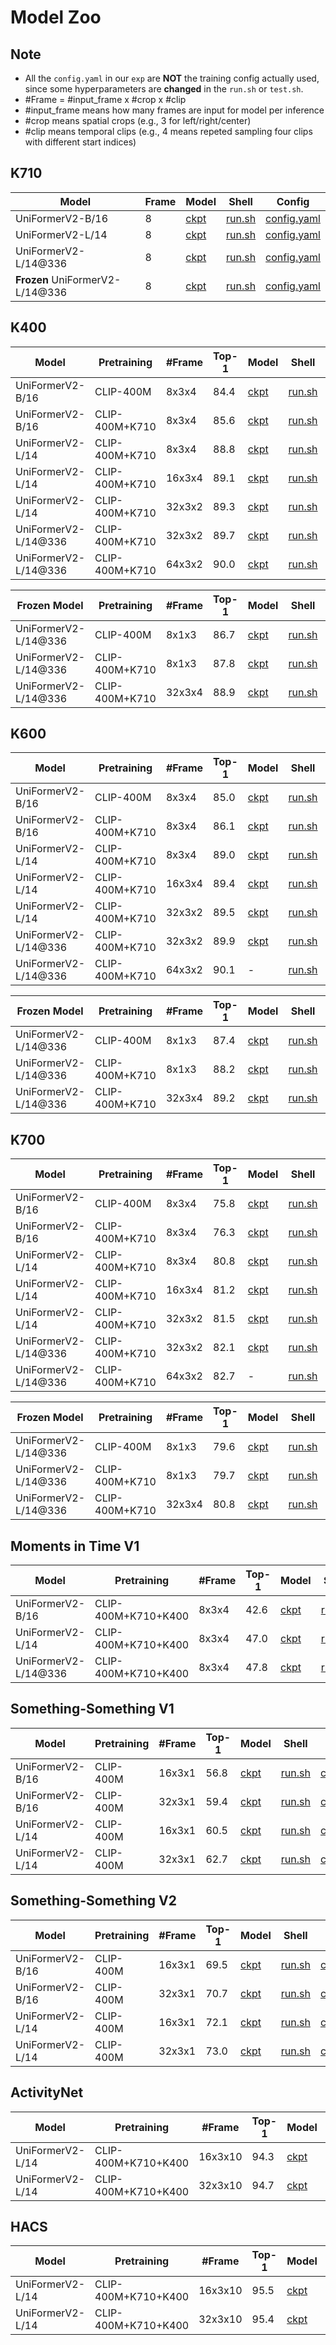 # Model Zoo

## Note

- All the `config.yaml` in our `exp` are **NOT** the training config actually used, since some hyperparameters are **changed** in the `run.sh` or `test.sh`.
-  \#Frame = \#input_frame x \#crop x \#clip
  - \#input_frame means how many frames are input for model per inference
  - \#crop means spatial crops (e.g., 3 for left/right/center)
  - \#clip means temporal clips (e.g., 4 means repeted sampling four clips with different start indices)

## K710

| Model                       | Frame | Model    | Shell      | Config          |
| --------------------------- | ------ | ----- | -------- | ---------- |
| UniFormerV2-B/16            | 8     | [ckpt](https://pjlab-gvm-data.oss-cn-shanghai.aliyuncs.com/uniformerv2/k710/k710_uniformerv2_b16_8x224.pyth) | [run.sh](./exp/k710/k710_b16_f8x224/run.sh) | [config.yaml](./exp/k710/k710_b16_f8x224/config.yaml) |
| UniFormerV2-L/14            | 8     | [ckpt](https://pjlab-gvm-data.oss-cn-shanghai.aliyuncs.com/uniformerv2/k710/k710_uniformerv2_l14_8x224.pyth) | [run.sh](./exp/k710/k710_l14_f8x224/run.sh) | [config.yaml](./exp/k710/k710_l14_f8x224/config.yaml) |
| UniFormerV2-L/14@336        | 8     | [ckpt](https://pjlab-gvm-data.oss-cn-shanghai.aliyuncs.com/uniformerv2/k710/k710_uniformerv2_l14_8x336.pyth) | [run.sh](./exp/k710/k710_l14_f8x336/run.sh) | [config.yaml](./exp/k710/k710_l14_f8x336/config.yaml) |
| **Frozen** UniFormerV2-L/14@336 | 8     | [ckpt](https://pjlab-gvm-data.oss-cn-shanghai.aliyuncs.com/uniformerv2/k710/frozen_k710_uniformerv2_l14_8x336.pyth) | [run.sh](./exp/k710/frozen_k710_l14_f8x336/run.sh) | [config.yaml](./exp/k710/frozen_k710_l14_f8x336/config.yaml) |

## K400

| Model                | Pretraining    | #Frame | Top-1 | Model                                                        | Shell                                             | Config                                                      |
| -------------------- | -------------- | ------ | ----- | ------------------------------------------------------------ | ------------------------------------------------- | ----------------------------------------------------------- |
| UniFormerV2-B/16     | CLIP-400M      | 8x3x4  | 84.4  | [ckpt](https://pjlab-gvm-data.oss-cn-shanghai.aliyuncs.com/uniformerv2/k400/k400_uniformerv2_b16_8x224.pyth) | [run.sh](./exp/k400/k400_b16_f8x224/run.sh)       | [config.yaml](./exp/k400/k400_b16_f8x224/config.yaml)       |
| UniFormerV2-B/16     | CLIP-400M+K710 | 8x3x4  | 85.6  | [ckpt](https://pjlab-gvm-data.oss-cn-shanghai.aliyuncs.com/uniformerv2/k400/k400_k710_uniformerv2_b16_8x224.pyth) | [run.sh](./exp/k400/k400+k710_b16_f8x224/run.sh)  | [config.yaml](./exp/k400/k400+k710_b16_f8x224/config.yaml)  |
| UniFormerV2-L/14     | CLIP-400M+K710 | 8x3x4  | 88.8  | [ckpt](https://pjlab-gvm-data.oss-cn-shanghai.aliyuncs.com/uniformerv2/k400/k400_k710_uniformerv2_l14_8x224.pyth) | [run.sh](./exp/k400/k400+k710_l14_f8x224/run.sh)  | [config.yaml](./exp/k400/k400+k710_l14_f8x224/config.yaml)  |
| UniFormerV2-L/14     | CLIP-400M+K710 | 16x3x4 | 89.1  | [ckpt](https://pjlab-gvm-data.oss-cn-shanghai.aliyuncs.com/uniformerv2/k400/k400_k710_uniformerv2_l14_16x224.pyth) | [run.sh](./exp/k400/k400+k710_l14_f16x224/run.sh) | [config.yaml](./exp/k400/k400+k710_l14_f16x224/config.yaml) |
| UniFormerV2-L/14     | CLIP-400M+K710 | 32x3x2 | 89.3  | [ckpt](https://pjlab-gvm-data.oss-cn-shanghai.aliyuncs.com/uniformerv2/k400/k400_k710_uniformerv2_l14_32x224.pyth) | [run.sh](./exp/k400/k400+k710_l14_f32x224/run.sh) | [config.yaml](./exp/k400/k400+k710_l14_f32x224/config.yaml) |
| UniFormerV2-L/14@336 | CLIP-400M+K710 | 32x3x2 | 89.7  | [ckpt](https://pjlab-gvm-data.oss-cn-shanghai.aliyuncs.com/uniformerv2/k400/k400_k710_uniformerv2_l14_32x336.pyth) | [run.sh](./exp/k400/k400+k710_l14_f32x336/run.sh) | [config.yaml](./exp/k400/k400+k710_l14_f32x336/config.yaml) |
| UniFormerV2-L/14@336 | CLIP-400M+K710 | 64x3x2 | 90.0  | [ckpt](https://pjlab-gvm-data.oss-cn-shanghai.aliyuncs.com/uniformerv2/k400/k400_k710_uniformerv2_l14_64x336.pyth) | [run.sh](./exp/k400/k400+k710_l14_f64x336/run.sh) | [config.yaml](./exp/k400/k400+k710_l14_f64x336/config.yaml) |

| Frozen Model         | Pretraining    | #Frame | Top-1 | Model                                                        | Shell                                                    | Config                                                       |
| -------------------- | -------------- | ------ | ----- | ------------------------------------------------------------ | -------------------------------------------------------- | ------------------------------------------------------------ |
| UniFormerV2-L/14@336 | CLIP-400M      | 8x1x3  | 86.7  | [ckpt](https://pjlab-gvm-data.oss-cn-shanghai.aliyuncs.com/uniformerv2/k400/frozen_k400_uniformerv2_l14_8x336.pyth) | [run.sh](./exp/k400/frozen_k400_l14_f8x336/run.sh)       | [config.yaml](./exp/k400/frozen_k400_l14_f8x336/config.yaml) |
| UniFormerV2-L/14@336 | CLIP-400M+K710 | 8x1x3  | 87.8  | [ckpt](https://pjlab-gvm-data.oss-cn-shanghai.aliyuncs.com/uniformerv2/k400/frozen_k400_k710_uniformerv2_l14_8x336.pyth) | [run.sh](./exp/k400/frozen_k400+k710_l14_f8x336/run.sh)  | [config.yaml](./exp/k400/frozen_k400+k710_l14_f8x336/config.yaml) |
| UniFormerV2-L/14@336 | CLIP-400M+K710 | 32x3x4 | 88.9  | [ckpt](https://pjlab-gvm-data.oss-cn-shanghai.aliyuncs.com/uniformerv2/k400/frozen_k400_k710_uniformerv2_l14_32x336.pyth) | [run.sh](./exp/k400/frozen_k400+k710_l14_f32x336/run.sh) | [config.yaml](./exp/k400/frozen_k400+k710_l14_f32x336/config.yaml) |

## K600

| Model                | Pretraining    | #Frame | Top-1 | Model                                                        | Shell                                             | Config                                                      |
| -------------------- | -------------- | ------ | ----- | ------------------------------------------------------------ | ------------------------------------------------- | ----------------------------------------------------------- |
| UniFormerV2-B/16     | CLIP-400M      | 8x3x4  | 85.0  | [ckpt](https://pjlab-gvm-data.oss-cn-shanghai.aliyuncs.com/uniformerv2/k600/k600_uniformerv2_b16_8x224.pyth) | [run.sh](./exp/k600/k600_b16_f8x224/run.sh)       | [config.yaml](./exp/k600/k600_b16_f8x224/config.yaml)       |
| UniFormerV2-B/16     | CLIP-400M+K710 | 8x3x4  | 86.1  | [ckpt](https://pjlab-gvm-data.oss-cn-shanghai.aliyuncs.com/uniformerv2/k600/k600_k710_uniformerv2_b16_8x224.pyth) | [run.sh](./exp/k600/k600+k710_b16_f8x224/run.sh)  | [config.yaml](./exp/k600/k600+k710_b16_f8x224/config.yaml)  |
| UniFormerV2-L/14     | CLIP-400M+K710 | 8x3x4  | 89.0  | [ckpt](https://pjlab-gvm-data.oss-cn-shanghai.aliyuncs.com/uniformerv2/k600/k600_k710_uniformerv2_l14_8x224.pyth) | [run.sh](./exp/k600/k600+k710_l14_f8x224/run.sh)  | [config.yaml](./exp/k600/k600+k710_l14_f8x224/config.yaml)  |
| UniFormerV2-L/14     | CLIP-400M+K710 | 16x3x4 | 89.4  | [ckpt](https://pjlab-gvm-data.oss-cn-shanghai.aliyuncs.com/uniformerv2/k600/k600_k710_uniformerv2_l14_16x224.pyth) | [run.sh](./exp/k600/k600+k710_l14_f16x224/run.sh) | [config.yaml](./exp/k600/k600+k710_l14_f16x224/config.yaml) |
| UniFormerV2-L/14     | CLIP-400M+K710 | 32x3x2 | 89.5  | [ckpt](https://pjlab-gvm-data.oss-cn-shanghai.aliyuncs.com/uniformerv2/k600/k600_k710_uniformerv2_l14_32x224.pyth) | [run.sh](./exp/k600/k600+k710_l14_f16x224/run.sh) | [config.yaml](./exp/k600/k600+k710_l14_f16x224/config.yaml) |
| UniFormerV2-L/14@336 | CLIP-400M+K710 | 32x3x2 | 89.9  | [ckpt](https://pjlab-gvm-data.oss-cn-shanghai.aliyuncs.com/uniformerv2/k600/k600_k710_uniformerv2_l14_32x336.pyth) | [run.sh](./exp/k600/k600+k710_l14_f32x336/run.sh) | [config.yaml](./exp/k600/k600+k710_l14_f32x336/config.yaml) |
| UniFormerV2-L/14@336 | CLIP-400M+K710 | 64x3x2 | 90.1  | -                                                            | [run.sh](./exp/k600/k600+k710_l14_f64x336/run.sh) | [config.yaml](./exp/k600/k600+k710_l14_f64x336/config.yaml) |

| Frozen Model         | Pretraining    | #Frame | Top-1 | Model                                                        | Shell                                                    | Config                                                       |
| -------------------- | -------------- | ------ | ----- | ------------------------------------------------------------ | -------------------------------------------------------- | ------------------------------------------------------------ |
| UniFormerV2-L/14@336 | CLIP-400M      | 8x1x3  | 87.4  | [ckpt](https://pjlab-gvm-data.oss-cn-shanghai.aliyuncs.com/uniformerv2/k600/frozen_k600_uniformerv2_l14_8x336.pyth) | [run.sh](./exp/k600/frozen_k600_l14_f8x336/run.sh)       | [config.yaml](./exp/k600/frozen_k600_l14_f8x336/config.yaml) |
| UniFormerV2-L/14@336 | CLIP-400M+K710 | 8x1x3  | 88.2  | [ckpt](https://pjlab-gvm-data.oss-cn-shanghai.aliyuncs.com/uniformerv2/k600/frozen_k600_k710_uniformerv2_l14_8x336.pyth) | [run.sh](./exp/k600/frozen_k600+k710_l14_f8x336/run.sh)  | [config.yaml](./exp/k600/frozen_k600+k710_l14_f8x336/config.yaml) |
| UniFormerV2-L/14@336 | CLIP-400M+K710 | 32x3x4 | 89.2  | [ckpt](https://pjlab-gvm-data.oss-cn-shanghai.aliyuncs.com/uniformerv2/k600/frozen_k600_k710_uniformerv2_l14_32x336.pyth) | [run.sh](./exp/k600/frozen_k600+k710_l14_f32x336/run.sh) | [config.yaml](./exp/k600/frozen_k600+k710_l14_f32x336/config.yaml) |

## K700

| Model                | Pretraining    | #Frame | Top-1 | Model                                                        | Shell                                             | Config                                                      |
| -------------------- | -------------- | ------ | ----- | ------------------------------------------------------------ | ------------------------------------------------- | ----------------------------------------------------------- |
| UniFormerV2-B/16     | CLIP-400M      | 8x3x4  | 75.8  | [ckpt](https://pjlab-gvm-data.oss-cn-shanghai.aliyuncs.com/uniformerv2/k700/k700_uniformerv2_b16_8x224.pyth) | [run.sh](./exp/k700/k700_b16_f8x224/run.sh)       | [config.yaml](./exp/k700/k700_b16_f8x224/config.yaml)       |
| UniFormerV2-B/16     | CLIP-400M+K710 | 8x3x4  | 76.3  | [ckpt](https://pjlab-gvm-data.oss-cn-shanghai.aliyuncs.com/uniformerv2/k700/k700_k710_uniformerv2_b16_8x224.pyth) | [run.sh](./exp/k700/k700+k710_b16_f8x224/run.sh)  | [config.yaml](./exp/k700/k700+k710_b16_f8x224/config.yaml)  |
| UniFormerV2-L/14     | CLIP-400M+K710 | 8x3x4  | 80.8  | [ckpt](https://pjlab-gvm-data.oss-cn-shanghai.aliyuncs.com/uniformerv2/k700/k700_k710_uniformerv2_l14_8x224.pyth) | [run.sh](./exp/k700/k700+k710_l14_f8x224/run.sh)  | [config.yaml](./exp/k700/k700+k710_l14_f8x224/config.yaml)  |
| UniFormerV2-L/14     | CLIP-400M+K710 | 16x3x4 | 81.2  | [ckpt](https://pjlab-gvm-data.oss-cn-shanghai.aliyuncs.com/uniformerv2/k700/k700_k710_uniformerv2_l14_16x224.pyth) | [run.sh](./exp/k700/k700+k710_l14_f16x224/run.sh) | [config.yaml](./exp/k700/k700+k710_l14_f16x224/config.yaml) |
| UniFormerV2-L/14     | CLIP-400M+K710 | 32x3x2 | 81.5  | [ckpt](https://pjlab-gvm-data.oss-cn-shanghai.aliyuncs.com/uniformerv2/k700/k700_k710_uniformerv2_l14_32x224.pyth) | [run.sh](./exp/k700/k700+k710_l14_f32x224/run.sh) | [config.yaml](./exp/k700/k700+k710_l14_f32x224/config.yaml) |
| UniFormerV2-L/14@336 | CLIP-400M+K710 | 32x3x2 | 82.1  | [ckpt](https://pjlab-gvm-data.oss-cn-shanghai.aliyuncs.com/uniformerv2/k700/k700_k710_uniformerv2_l14_32x336.pyth) | [run.sh](./exp/k700/k700+k710_l14_f32x336/run.sh) | [config.yaml](./exp/k700/k700+k710_l14_f32x336/config.yaml) |
| UniFormerV2-L/14@336 | CLIP-400M+K710 | 64x3x2 | 82.7  | -                                                            | [run.sh](./exp/k700/k700+k710_l14_f64x336/run.sh) | [config.yaml](./exp/k700/k700+k710_l14_f64x336/config.yaml) |

| Frozen Model         | Pretraining    | #Frame | Top-1 | Model                                                        | Shell                                                    | Config                                                       |
| -------------------- | -------------- | ------ | ----- | ------------------------------------------------------------ | -------------------------------------------------------- | ------------------------------------------------------------ |
| UniFormerV2-L/14@336 | CLIP-400M      | 8x1x3  | 79.6  | [ckpt](https://pjlab-gvm-data.oss-cn-shanghai.aliyuncs.com/uniformerv2/k700/frozen_k700_uniformerv2_l14_8x336.pyth) | [run.sh](./exp/k700/frozen_k700_l14_f8x336/run.sh)       | [config.yaml](./exp/k700/frozen_k700_l14_f8x336/config.yaml) |
| UniFormerV2-L/14@336 | CLIP-400M+K710 | 8x1x3  | 79.7  | [ckpt](https://pjlab-gvm-data.oss-cn-shanghai.aliyuncs.com/uniformerv2/k700/frozen_k700_k710_uniformerv2_l14_8x336.pyth) | [run.sh](./exp/k700/frozen_k700+k710_l14_f8x336/run.sh)  | [config.yaml](./exp/k700/frozen_k700+k710_l14_f8x336/config.yaml)) |
| UniFormerV2-L/14@336 | CLIP-400M+K710 | 32x3x4 | 80.8  | [ckpt](https://pjlab-gvm-data.oss-cn-shanghai.aliyuncs.com/uniformerv2/k700/frozen_k700_k710_uniformerv2_l14_32x336.pyth) | [run.sh](./exp/k700/frozen_k700+k710_l14_f32x336/run.sh) | [config.yaml](./exp/k700/frozen_k700+k710_l14_f32x336/config.yaml)) |

## Moments in Time V1

| Model                | Pretraining         | #Frame | Top-1 | Model                                                        | Shell                                     | Config                                              |
| -------------------- | ------------------- | ------ | ----- | ------------------------------------------------------------ | ----------------------------------------- | --------------------------------------------------- |
| UniFormerV2-B/16     | CLIP-400M+K710+K400 | 8x3x4  | 42.6  | [ckpt](https://pjlab-gvm-data.oss-cn-shanghai.aliyuncs.com/uniformerv2/mitv1/mit_uniformerv2_b16_8x224.pyth) | [run.sh](./exp/mit/mit_b16_f8x224/run.sh) | [config.yaml](./exp/mit/mit_b16_f8x224/config.yaml) |
| UniFormerV2-L/14     | CLIP-400M+K710+K400 | 8x3x4  | 47.0  | [ckpt](https://pjlab-gvm-data.oss-cn-shanghai.aliyuncs.com/uniformerv2/mitv1/mit_uniformerv2_l14_8x224.pyth) | [run.sh](./exp/mit/mit_l14_f8x224/run.sh) | [config.yaml](./exp/mit/mit_l14_f8x224/config.yaml) |
| UniFormerV2-L/14@336 | CLIP-400M+K710+K400 | 8x3x4  | 47.8  | [ckpt](https://pjlab-gvm-data.oss-cn-shanghai.aliyuncs.com/uniformerv2/mitv1/mit_uniformerv2_l14_8x336.pyth) | [run.sh](./exp/mit/mit_l14_f8x336/run.sh) | [config.yaml](./exp/mit/mit_l14_f8x336/config.yaml) |

## Something-Something V1

| Model            | Pretraining | #Frame | Top-1 | Model                                                        | Shell                                         | Config                                                |
| ---------------- | ----------- | ------ | ----- | ------------------------------------------------------------ | --------------------------------------------- | ----------------------------------------------------- |
| UniFormerV2-B/16 | CLIP-400M   | 16x3x1 | 56.8  | [ckpt](https://pjlab-gvm-data.oss-cn-shanghai.aliyuncs.com/uniformerv2/sthv1/sthv1_uniformerv2_b16_16x224.pyth) | [run.sh](./exp/sthv1/ssv1_b16_f16x224/run.sh) | [config.yaml](exp/sthv1/ssv1_b16_f16x224/config.yaml) |
| UniFormerV2-B/16 | CLIP-400M   | 32x3x1 | 59.4  | [ckpt](https://pjlab-gvm-data.oss-cn-shanghai.aliyuncs.com/uniformerv2/sthv1/sthv1_uniformerv2_b16_32x224.pyth) | [run.sh](./exp/sthv1/ssv1_b16_f32x224/run.sh) | [config.yaml](exp/sthv1/ssv1_b16_f32x224/config.yaml) |
| UniFormerV2-L/14 | CLIP-400M   | 16x3x1 | 60.5  | [ckpt](https://pjlab-gvm-data.oss-cn-shanghai.aliyuncs.com/uniformerv2/sthv1/sthv1_uniformerv2_l14_16x224.pyth) | [run.sh](./exp/sthv1/ssv1_l14_f16x224/run.sh) | [config.yaml](exp/sthv1/ssv1_l14_f16x224/config.yaml) |
| UniFormerV2-L/14 | CLIP-400M   | 32x3x1 | 62.7  | [ckpt](https://pjlab-gvm-data.oss-cn-shanghai.aliyuncs.com/uniformerv2/sthv1/sthv1_uniformerv2_l14_32x224.pyth) | [run.sh](./exp/sthv1/ssv1_l14_f32x224/run.sh) | [config.yaml](exp/sthv1/ssv1_l14_f32x224/config.yaml) |

## Something-Something V2

| Model            | Pretraining | #Frame | Top-1 | Model                                                        | Shell                                         | Config                                                |
| ---------------- | ----------- | ------ | ----- | ------------------------------------------------------------ | --------------------------------------------- | ----------------------------------------------------- |
| UniFormerV2-B/16 | CLIP-400M   | 16x3x1 | 69.5  | [ckpt](https://pjlab-gvm-data.oss-cn-shanghai.aliyuncs.com/uniformerv2/sthv2/sthv2_uniformerv2_b16_16x224.pyth) | [run.sh](./exp/sthv2/ssv2_b16_f16x224/run.sh) | [config.yaml](exp/sthv2/ssv2_b16_f16x224/config.yaml) |
| UniFormerV2-B/16 | CLIP-400M   | 32x3x1 | 70.7  | [ckpt](https://pjlab-gvm-data.oss-cn-shanghai.aliyuncs.com/uniformerv2/sthv2/sthv2_uniformerv2_b16_32x224.pyth) | [run.sh](./exp/sthv2/ssv2_b16_f32x224/run.sh) | [config.yaml](exp/sthv2/ssv2_b16_f32x224/config.yaml) |
| UniFormerV2-L/14 | CLIP-400M   | 16x3x1 | 72.1  | [ckpt](https://pjlab-gvm-data.oss-cn-shanghai.aliyuncs.com/uniformerv2/sthv2/sthv2_uniformerv2_l14_16x224.pyth) | [run.sh](./exp/sthv2/ssv2_l14_f16x224/run.sh) | [config.yaml](exp/sthv2/ssv2_l14_f16x224/config.yaml) |
| UniFormerV2-L/14 | CLIP-400M   | 32x3x1 | 73.0  | [ckpt](https://pjlab-gvm-data.oss-cn-shanghai.aliyuncs.com/uniformerv2/sthv2/sthv2_uniformerv2_l14_32x224.pyth) | [run.sh](./exp/sthv2/ssv2_l14_f32x224/run.sh) | [config.yaml](exp/sthv2/ssv2_l14_f32x224/config.yaml) |

## ActivityNet

| Model            | Pretraining         | #Frame  | Top-1 | Model                                                        | Shell                                       | Config                                                |
| ---------------- | ------------------- | ------- | ----- | ------------------------------------------------------------ | ------------------------------------------- | ----------------------------------------------------- |
| UniFormerV2-L/14 | CLIP-400M+K710+K400 | 16x3x10 | 94.3  | [ckpt](https://pjlab-gvm-data.oss-cn-shanghai.aliyuncs.com/uniformerv2/anet/anet_uniformerv2_l14_16x224.pyth) | [run.sh](./exp/anet/anet_l14_16x224/run.sh) | [config.yaml](./exp/anet/anet_l14_16x224/config.yaml) |
| UniFormerV2-L/14 | CLIP-400M+K710+K400 | 32x3x10 | 94.7  | [ckpt](https://pjlab-gvm-data.oss-cn-shanghai.aliyuncs.com/uniformerv2/anet/anet_uniformerv2_l14_32x224.pyth) | [run.sh](./exp/anet/anet_l14_32x224/run.sh) | [config.yaml](./exp/anet/anet_l14_32x224/config.yaml) |

## HACS

| Model            | Pretraining         | #Frame  | Top-1 | Model                                                        | Shell                                       | Config                                                |
| ---------------- | ------------------- | ------- | ----- | ------------------------------------------------------------ | ------------------------------------------- | ----------------------------------------------------- |
| UniFormerV2-L/14 | CLIP-400M+K710+K400 | 16x3x10 | 95.5  | [ckpt](https://pjlab-gvm-data.oss-cn-shanghai.aliyuncs.com/uniformerv2/hacs/hacs_uniformerv2_l14_16x224.pyth) | [run.sh](./exp/hacs/hacs_l14_16x224/run.sh) | [config.yaml](./exp/hacs/hacs_l14_16x224/config.yaml) |
| UniFormerV2-L/14 | CLIP-400M+K710+K400 | 32x3x10 | 95.4  | [ckpt](https://pjlab-gvm-data.oss-cn-shanghai.aliyuncs.com/uniformerv2/hacs/hacs_uniformerv2_l14_32x224.pyth) | [run.sh](./exp/hacs/hacs_l14_32x224/run.sh) | [config.yaml](./exp/hacs/hacs_l14_32x224/config.yaml) |

